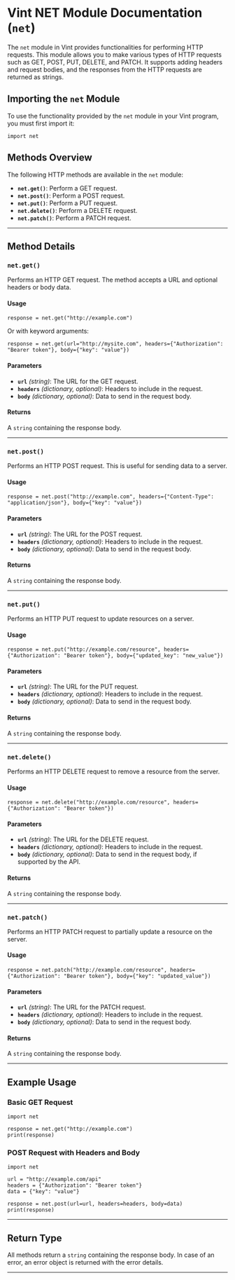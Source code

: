 # Vint NET Module Documentation (`net`)

The `net` module in Vint provides functionalities for performing HTTP requests. This module allows you to make various types of HTTP requests such as GET, POST, PUT, DELETE, and PATCH. It supports adding headers and request bodies, and the responses from the HTTP requests are returned as strings.

## Importing the `net` Module

To use the functionality provided by the `net` module in your Vint program, you must first import it:

```vint
import net
```

## Methods Overview

The following HTTP methods are available in the `net` module:

- **`net.get()`**: Perform a GET request.
- **`net.post()`**: Perform a POST request.
- **`net.put()`**: Perform a PUT request.
- **`net.delete()`**: Perform a DELETE request.
- **`net.patch()`**: Perform a PATCH request.

---

## Method Details

### `net.get()`

Performs an HTTP GET request. The method accepts a URL and optional headers or body data.

#### Usage

```vint
response = net.get("http://example.com")
```

Or with keyword arguments:

```vint
response = net.get(url="http://mysite.com", headers={"Authorization": "Bearer token"}, body={"key": "value"})
```

#### Parameters
- **`url`** *(string)*: The URL for the GET request.
- **`headers`** *(dictionary, optional)*: Headers to include in the request.
- **`body`** *(dictionary, optional)*: Data to send in the request body.

#### Returns
A `string` containing the response body.

---

### `net.post()`

Performs an HTTP POST request. This is useful for sending data to a server.

#### Usage

```vint
response = net.post("http://example.com", headers={"Content-Type": "application/json"}, body={"key": "value"})
```

#### Parameters
- **`url`** *(string)*: The URL for the POST request.
- **`headers`** *(dictionary, optional)*: Headers to include in the request.
- **`body`** *(dictionary, optional)*: Data to send in the request body.

#### Returns
A `string` containing the response body.

---

### `net.put()`

Performs an HTTP PUT request to update resources on a server.

#### Usage

```vint
response = net.put("http://example.com/resource", headers={"Authorization": "Bearer token"}, body={"updated_key": "new_value"})
```

#### Parameters
- **`url`** *(string)*: The URL for the PUT request.
- **`headers`** *(dictionary, optional)*: Headers to include in the request.
- **`body`** *(dictionary, optional)*: Data to send in the request body.

#### Returns
A `string` containing the response body.

---

### `net.delete()`

Performs an HTTP DELETE request to remove a resource from the server.

#### Usage

```vint
response = net.delete("http://example.com/resource", headers={"Authorization": "Bearer token"})
```

#### Parameters
- **`url`** *(string)*: The URL for the DELETE request.
- **`headers`** *(dictionary, optional)*: Headers to include in the request.
- **`body`** *(dictionary, optional)*: Data to send in the request body, if supported by the API.

#### Returns
A `string` containing the response body.

---

### `net.patch()`

Performs an HTTP PATCH request to partially update a resource on the server.

#### Usage

```vint
response = net.patch("http://example.com/resource", headers={"Authorization": "Bearer token"}, body={"key": "updated_value"})
```

#### Parameters
- **`url`** *(string)*: The URL for the PATCH request.
- **`headers`** *(dictionary, optional)*: Headers to include in the request.
- **`body`** *(dictionary, optional)*: Data to send in the request body.

#### Returns
A `string` containing the response body.

---


## Example Usage

### Basic GET Request

```vint
import net

response = net.get("http://example.com")
print(response)
```

### POST Request with Headers and Body

```vint
import net

url = "http://example.com/api"
headers = {"Authorization": "Bearer token"}
data = {"key": "value"}

response = net.post(url=url, headers=headers, body=data)
print(response)
```

---

## Return Type

All methods return a `string` containing the response body. In case of an error, an error object is returned with the error details.

---
